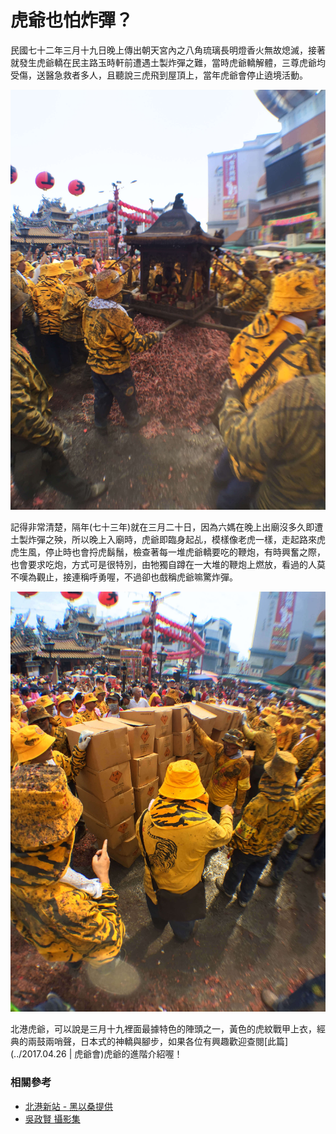 # 虎爺也怕炸彈？

民國七十二年三月十九日晚上傳出朝天宮內之八角琉璃長明燈香火無故熄滅，接著就發生虎爺轎在民主路玉時軒前遭遇土製炸彈之難，當時虎爺轎解體，三尊虎爺均受傷，送醫急救者多人，且聽說三虎飛到屋頂上，當年虎爺會停止遶境活動。

![虎爺喫炮堆（吳政賢 攝）](img/001.jpg)

記得非常清楚，隔年(七十三年)就在三月二十日，因為六媽在晚上出廟沒多久即遭土製炸彈之殃，所以晚上入廟時，虎爺即臨身起乩，模樣像老虎一樣，走起路來虎虎生風，停止時也會捋虎鬍鬚，檢查著每一堆虎爺轎要吃的鞭炮，有時興奮之際，也會要求吃炮，方式可是很特別，由牠獨自蹲在一大堆的鞭炮上燃放，看過的人莫不嘆為觀止，接連稱呼勇喔，不過卻也戲稱虎爺嘛驚炸彈。

![準備吃下 50箱炮（吳政賢 攝）](img/002.jpg)

北港虎爺，可以說是三月十九裡面最據特色的陣頭之一，黃色的虎紋戰甲上衣，經典的兩鼓兩哨聲，日本式的神轎與腳步，如果各位有興趣歡迎查閱[此篇](../2017.04.26 | 虎爺會)虎爺的進階介紹喔！

### 相關參考
* [北港新站 - 黑以桑提供](http://www.peikang.idv.tw)
* [吳政賢 攝影集](https://www.facebook.com/comdan66)
